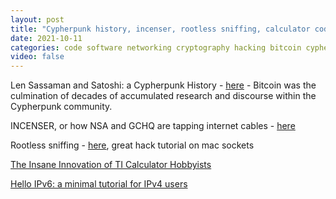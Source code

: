```yaml
---
layout: post
title: "Cypherpunk history, incenser, rootless sniffing, calculator code innovation, cool IPv6 intro"
date: 2021-10-11
categories: code software networking cryptography hacking bitcoin cypherpunk learning fun
video: false
---
```


Len Sassaman and Satoshi: a Cypherpunk History - [here](//evanhatch.medium.com/len-sassaman-and-satoshi-e483c85c2b10) - Bitcoin was the culmination of decades of accumulated research and discourse within the Cypherpunk community.

INCENSER, or how NSA and GCHQ are tapping internet cables - [here](//www.electrospaces.net/2014/11/incenser-or-how-nsa-and-gchq-are.html)

Rootless sniffing - [here](//lude.rs/h4ck1ng/rootless_sniffing.html), great hack tutorial on mac sockets

[The Insane Innovation of TI Calculator Hobbyists](//www.thirtythreeforty.net/posts/2021/10/ti-calculator-innovation/)

[Hello IPv6: a minimal tutorial for IPv4 users](//metebalci.com/blog/hello-ipv6/)